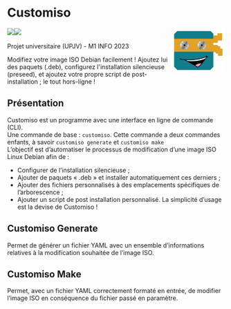 # Customiso
<img src="https://placehold.co/160x10/137c8b/137c8b.png"><img src="https://placehold.co/80x10/e1a624/e1a624.png">
<img src="src/customiso/assets/img/logo_customiso.png"  width="25%" align="right">

Projet universitaire (UPJV) - M1 INFO 2023
<br />

Modifiez votre image ISO Debian facilement ! Ajoutez lui des paquets (.deb), configurez l'installation silencieuse (preseed), et ajoutez votre propre script de post-installation ; le tout hors-ligne !

## Présentation
Customiso est un programme avec une interface en ligne de commande (CLI).
<br />
Une commande de base : `customiso`. Cette commande a deux commandes enfants, à savoir `customiso generate` et `customiso make`
<br />
L’objectif est d’automatiser le processus de modification d’une image ISO Linux Debian afin de :
- Configurer de l’installation silencieuse ;
- Ajouter de paquets « .deb » et installer automatiquement ces derniers ;
- Ajouter des fichiers personnalisés à des emplacements spécifiques de l’arborescence ;
- Ajouter un script de post installation personnalisé.
La simplicité d’usage est la devise de Customiso !


## Customiso Generate
Permet de générer un fichier YAML avec un ensemble d’informations relatives à la modification souhaitée de l’image ISO.

## Customiso Make
Permet, avec un fichier YAML correctement formaté en entrée, de modifier l’image ISO en conséquence du fichier passé en paramètre.

